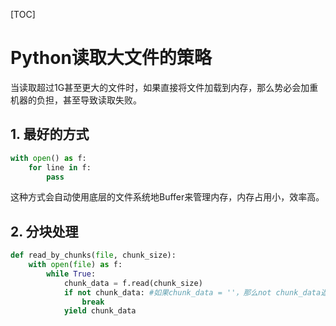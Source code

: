 [TOC]

# Python读取大文件的策略

当读取超过1G甚至更大的文件时，如果直接将文件加载到内存，那么势必会加重机器的负担，甚至导致读取失败。

## 1. 最好的方式

```python
with open() as f:
    for line in f:
        pass
```

这种方式会自动使用底层的文件系统地Buffer来管理内存，内存占用小，效率高。

## 2. 分块处理

```python
def read_by_chunks(file, chunk_size):
    with open(file) as f:
        while True:
            chunk_data = f.read(chunk_size)
            if not chunk_data: #如果chunk_data = ''，那么not chunk_data返回的是True
                break
            yield chunk_data
```
